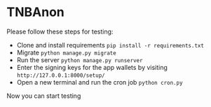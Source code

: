 # TNBAnon
Please follow these steps for testing:
* Clone and install requirements `pip install -r requirements.txt`
* Migrate `python manage.py migrate`
* Run the server `python manage.py runserver`
* Enter the signing keys for the app wallets by visiting `http://127.0.0.1:8000/setup/`
* Open a new terminal and run the cron job `python cron.py`

Now you can start testing